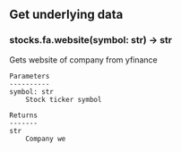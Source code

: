 ## Get underlying data 
### stocks.fa.website(symbol: str) -> str

Gets website of company from yfinance

    Parameters
    ----------
    symbol: str
        Stock ticker symbol

    Returns
    -------
    str
        Company we
